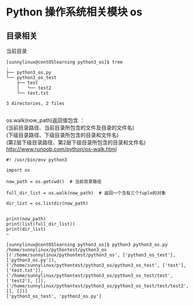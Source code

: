 # Python 操作系统相关模块 os
## 目录相关
当前目录
```
[sunnylinux@centOSlearning python3_os]$ tree
.
├── python3_os.py
└── python3_os_test
    ├── test
    │   └── test2
    └── test.txt

3 directories, 2 files


```
os.walk(now_path)返回值包含 ：</br>
(当前目录路径、当前目录所包含的文件及目录的文件名)</br>
(下级目录路径、下级目录所包含的目录和文件名)</br>
(第2层下级目录路径、第2层下级目录所包含的目录和文件名)</br>
http://www.runoob.com/python/os-walk.html
```
#! /usr/bin/env python3

import os

now_path = os.getcwd()  # 当前目录路径

full_dir_list = os.walk(now_path)  # 返回一个含有三个tuple的对象

dir_list = os.listdir(now_path)  


print(now_path)
print(list(full_dir_list))
print(dir_list)
~                  

[sunnylinux@centOSlearning python3_os]$ python3 python3_os.py 
/home/sunnylinux/pythontest/python3_os
[('/home/sunnylinux/pythontest/python3_os', ['python3_os_test'], ['python3_os.py']), ('/home/sunnylinux/pythontest/python3_os/python3_os_test', ['test'], ['test.txt']), ('/home/sunnylinux/pythontest/python3_os/python3_os_test/test', ['test2'], []), ('/home/sunnylinux/pythontest/python3_os/python3_os_test/test/test2', [], [])]
['python3_os_test', 'python3_os.py']


```
